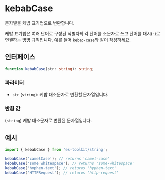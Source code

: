 # kebabCase

문자열을 케밥 표기법으로 변환합니다.

케밥 표기법은 여러 단어로 구성된 식별자의 각 단어를 소문자로 쓰고 단어를 대시(\-)로 연결하는 명명 규칙입니다. 예를 들어 `kebab-case`와 같이 작성하세요.

## 인터페이스

```typescript
function kebabCase(str: string): string;
```

### 파라미터

- `str` (`string`): 케밥 대소문자로 변환할 문자열입니다.

### 반환 값

(`string`) 케밥 대소문자로 변환된 문자열입니다.

## 예시

```typescript
import { kebabCase } from 'es-toolkit/string';

kebabCase('camelCase'); // returns 'camel-case'
kebabCase('some whitespace'); // returns 'some-whitespace'
kebabCase('hyphen-text'); // returns 'hyphen-text'
kebabCase('HTTPRequest'); // returns 'http-request'
```
